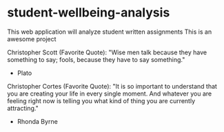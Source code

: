 # student-wellbeing-analysis
This web application will analyze student written assignments 
This is an awesome project

Christopher Scott (Favorite Quote): 
"Wise men talk because they have something to say; fools, because they have to say something."
- Plato

Christopher Cortes (Favorite Quote):
"It is so important to understand that you are creating your life in every single moment. And whatever you are feeling right now is telling you what kind of thing you are currently attracting."
- Rhonda Byrne